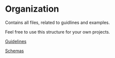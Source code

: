 # Organization

Contains all files, related to guidlines and examples.

Feel free to use this structure for your own projects.

[Guidelines](https://github.com/code-null/organization/Guidelines.md)

[Schemas](https://github.com/code-null/organization/tree/main/schema)
